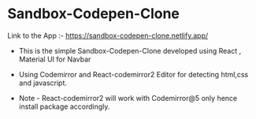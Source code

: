 # Sandbox-Codepen-Clone

Link to the App :- https://sandbox-codepen-clone.netlify.app/

* This is the simple Sandbox-Codepen-Clone developed using React , Material UI for Navbar

* Using Codemirror and React-codemirror2 Editor for detecting html,css and javascript.

* Note - React-codemirror2 will work with Codemirror@5 only hence install package accordingly.



